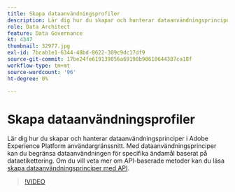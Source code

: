 ```yaml
---
title: Skapa dataanvändningsprofiler
description: Lär dig hur du skapar och hanterar dataanvändningsprinciper i Adobe Experience Platform användargränssnitt. Med dataanvändningsprinciper kan du begränsa dataanvändningen för specifika ändamål baserat på dataetikettering.
role: Data Architect
feature: Data Governance
kt: 4347
thumbnail: 32977.jpg
exl-id: 7bcab1e1-6344-48bd-8622-309c9dc17df9
source-git-commit: 17be24fe619139056a69190b98610644387ca18f
workflow-type: tm+mt
source-wordcount: '96'
ht-degree: 0%

---
```


# Skapa dataanvändningsprofiler

Lär dig hur du skapar och hanterar dataanvändningsprinciper i Adobe Experience Platform användargränssnitt. Med dataanvändningsprinciper kan du begränsa dataanvändningen för specifika ändamål baserat på dataetikettering. Om du vill veta mer om API-baserade metoder kan du läsa [skapa dataanvändningsprinciper med API](https://experienceleague.adobe.com/docs/experience-platform/data-governance/policies/create.html).

>[!VIDEO](https://video.tv.adobe.com/v/32977?quality=12&learn=on)
